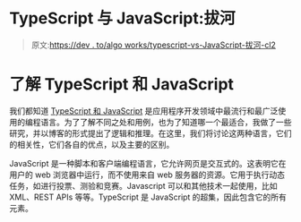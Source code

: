 # TypeScript 与 JavaScript:拔河

> 原文:[https://dev . to/algo works/typescript-vs-JavaScript-拔河-cl2](https://dev.to/algoworks/typescript-vs-javascript-tug-of-war-cl2)

# [](#knowing-typescript-and-javascript)了解 TypeScript 和 JavaScript

我们都知道 [TypeScript 和 JavaScript](http://www.algoworks.com/blog/typescript-vs-javascript-tug-of-war/) 是应用程序开发领域中最流行和最广泛使用的编程语言。为了了解不同之处和用例，也为了知道哪一个最适合，我做了一些研究，并以博客的形式提出了逻辑和推理。在这里，我们将讨论这两种语言，它们的相关性，它们各自的优点，以及主要的区别。

JavaScript 是一种脚本和客户端编程语言，它允许网页是交互式的。这表明它在用户的 web 浏览器中运行，而不使用来自 web 服务器的资源。它用于执行动态任务，如进行投票、测验和竞赛。Javascript 可以和其他技术一起使用，比如 XML、REST APIs 等等。TypeScript 是 JavaScript 的超集，因此包含它的所有元素。